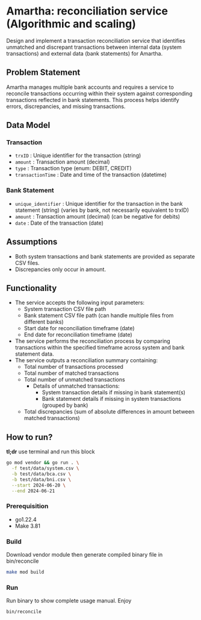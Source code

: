 # Amartha: reconciliation service (Algorithmic and scaling)

Design and implement a transaction reconciliation service that identifies unmatched and discrepant transactions between internal data (system transactions) and external data (bank statements) for Amartha.

## Problem Statement

Amartha manages multiple bank accounts and requires a service to reconcile transactions occurring within their system against corresponding transactions reflected in bank statements. This process helps identify errors, discrepancies, and missing transactions.

## Data Model

### Transaction

- `trxID` : Unique identifier for the transaction (string)
- `amount` : Transaction amount (decimal)
- `type` : Transaction type (enum: DEBIT, CREDIT)
- `transactionTime` : Date and time of the transaction (datetime)

### Bank Statement

- `unique_identifier` : Unique identifier for the transaction in the bank statement (string) (varies by bank, not necessarily equivalent to trxID)
- `amount` : Transaction amount (decimal) (can be negative for debits)
- `date` : Date of the transaction (date)

## Assumptions

- Both system transactions and bank statements are provided as separate CSV files.
- Discrepancies only occur in amount.

## Functionality

- The service accepts the following input parameters:
  - System transaction CSV file path
  - Bank statement CSV file path (can handle multiple files from different banks)
  - Start date for reconciliation timeframe (date)
  - End date for reconciliation timeframe (date)
- The service performs the reconciliation process by comparing transactions within the specified timeframe across system and bank statement data.
- The service outputs a reconciliation summary containing:
  - Total number of transactions processed
  - Total number of matched transactions
  - Total number of unmatched transactions
    - Details of unmatched transactions:
      - System transaction details if missing in bank statement(s)
      - Bank statement details if missing in system transactions (grouped by bank)
  - Total discrepancies (sum of absolute differences in amount between matched transactions)

## How to run?

**tl;dr** use terminal and run this block

```sh
go mod vendor && go run . \
  -f test/data/system.csv \
  -b test/data/bca.csv \
  -b test/data/bni.csv \
  --start 2024-06-20 \
  --end 2024-06-21
```

### Prerequisition

- go1.22.4
- Make 3.81

### Build

Download vendor module then generate compiled binary file in bin/reconcile

```sh
make mod build
```

### Run

Run binary to show complete usage manual. Enjoy

```sh
bin/reconcile
```
